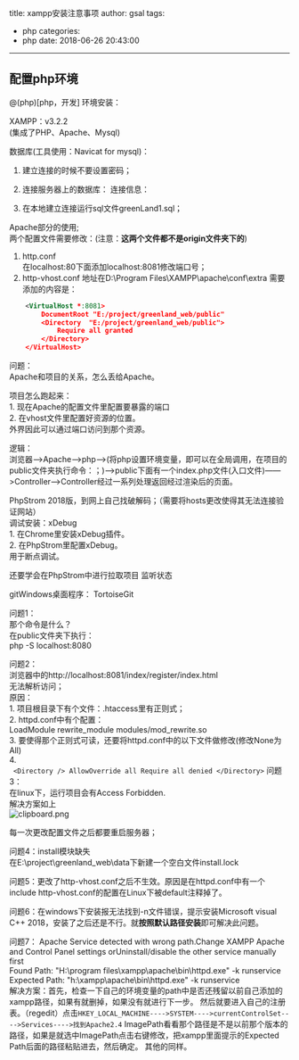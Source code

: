 title: xampp安装注意事项
author: gsal
tags:
  - php
categories:
  - php
date: 2018-06-26 20:43:00
---
## 配置php环境
@(php)[php，开发]
环境安装：  

XAMPP：v3.2.2  
(集成了PHP、Apache、Mysql)
 
数据库(工具使用：Navicat for mysql)：  
1. 建立连接的时候不要设置密码；  
2. 连接服务器上的数据库：
    连接信息：

3. 在本地建立连接运行sql文件greenLand1.sql；
<!--more-->
Apache部分的使用;  
    两个配置文件需要修改：(注意：**这两个文件都不是origin文件夹下的**)
 1. http.conf  
		在localhost:80下面添加localhost:8081修改端口号；  
 2. http-vhost.conf
    地址在D:\Program Files\XAMPP\apache\conf\extra
    需要添加的内容是：
    
``` xml
    <VirtualHost *:8081>
    	DocumentRoot "E:/project/greenland_web/public"
    	<Directory  "E:/project/greenland_web/public">
    		Require all granted
    	</Directory>
    </VirtualHost>
```
问题：  
    Apache和项目的关系，怎么丢给Apache。  

项目怎么跑起来：  
    1. 现在Apache的配置文件里配置要暴露的端口  
    2. 在vhost文件里配置好资源的位置。  
    外界因此可以通过端口访问到那个资源。  

逻辑：  
    浏览器——>Apache——>php——>(将php设置环境变量，即可以在全局调用，在项目的public文件夹执行命令：；)——>public下面有一个index.php文件(入口文件)——>Controller——>Controller经过一系列处理返回经过渲染后的页面。  
    
PhpStrom 2018版，到网上自己找破解码；（需要将hosts更改使得其无法连接验证网站）  
    调试安装：xDebug  
    1. 在Chrome里安装xDebug插件。  
    2. 在PhpStrom里配置xDebug。  
    用于断点调试。  
    
还要学会在PhpStrom中进行拉取项目
            监听状态

gitWindows桌面程序：
    TortoiseGit  

问题1：  
    那个命令是什么？  
    在public文件夹下执行：  
        php -S localhost:8080   

问题2：  
    浏览器中的http://localhost:8081/index/register/index.html  
    无法解析访问；  
    原因：  
        1. 项目根目录下有个文件：.htaccess里有正则式；  
        2. httpd.conf中有个配置：  
        LoadModule rewrite_module modules/mod_rewrite.so  
        3. 要使得那个正则式可读，还要将httpd.conf中的以下文件做修改(修改None为All)  
        4.  
        ``` 
        <Directory />
            AllowOverride all
            Require all denied
        </Directory>
    ```
问题3：  
    在linux下，运行项目会有Access Forbidden.  
    解决方案如上  
![clipboard.png](https://i.loli.net/2018/06/26/5b31f00372181.png)

    
每一次更改配置文件之后都要重启服务器；  

问题4：install模块缺失   
在E:\project\greenland_web\data下新建一个空白文件install.lock  
        
问题5：更改了http-vhost.conf之后不生效。原因是在httpd.conf中有一个include http-vhost.conf的配置在Linux下被default注释掉了。  

问题6：在windows下安装报无法找到-n文件错误，提示安装Microsoft visual C++ 2018，安装了之后还是不行。就**按照默认路径安装**即可解决此问题。  

问题7：
Apache Service detected with wrong path.Change XAMPP Apache and Control Panel settings orUninstall/disable the other service manually first  
Found Path: "H:\program files\xampp\apache\bin\httpd.exe" -k runservice
Expected Path: "h:\xampp\apache\bin\httpd.exe" -k runservice  
解决方案：首先，检查一下自己的环境变量的path中是否还残留以前自己添加的xampp路径，如果有就删掉，如果没有就进行下一步。
然后就要进入自己的注册表。（regedit）点击`HKEY_LOCAL_MACHINE---->SYSTEM---->currentControlSet---->Services---->找到Apache2.4`
ImagePath看看那个路径是不是以前那个版本的路径，如果是就选中ImagePath点击右键修改，把xampp里面提示的Expected Path后面的路径粘贴进去，然后确定。
其他的同样。
 
